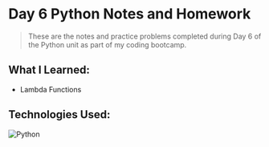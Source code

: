 # Day 6 Python Notes and Homework
> These are the notes and practice problems completed during
Day 6 of the Python unit as part of my coding bootcamp.

## What I Learned:
- Lambda Functions

## Technologies Used:
![Python](https://img.shields.io/badge/python-3670A0?style=for-the-badge&logo=python&logoColor=ffdd54)
